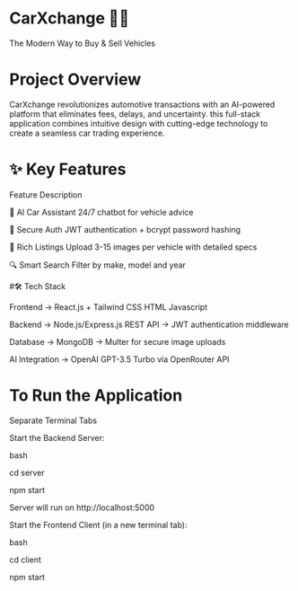 # CarXchange 🚗💡
The Modern Way to Buy & Sell Vehicles

# Project Overview
CarXchange revolutionizes automotive transactions with an AI-powered platform that eliminates fees, delays, and uncertainty. this full-stack application combines intuitive design with cutting-edge technology to create a seamless car trading experience.

# ✨ Key Features

Feature	Description

🤖 AI Car Assistant	24/7 chatbot for vehicle advice 

🔐 Secure Auth	JWT authentication + bcrypt password hashing

📸 Rich Listings	Upload 3-15 images per vehicle with detailed specs

🔍 Smart Search	Filter by make, model and year


#🛠️ Tech Stack

Frontend
→ React.js + Tailwind CSS HTML Javascript


Backend
→ Node.js/Express.js REST API
→ JWT authentication middleware

Database
→ MongoDB 
→ Multer for secure image uploads

AI Integration
→ OpenAI GPT-3.5 Turbo via OpenRouter API


# To Run the Application
Separate Terminal Tabs 

Start the Backend Server:

bash

cd server

npm start

Server will run on http://localhost:5000

Start the Frontend Client (in a new terminal tab):

bash

cd client

npm start



